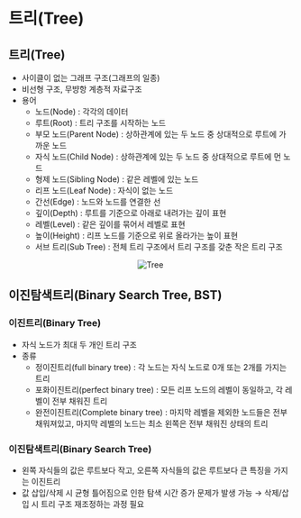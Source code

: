 # 트리(Tree)

## **트리(Tree)**

-   사이클이 없는 그래프 구조(그래프의 일종)
-   비선형 구조, 무뱡항 계층적 자료구조
-   용어
    -   노드(Node) : 각각의 데이터
    -   루트(Root) : 트리 구조를 시작하는 노드
    -   부모 노드(Parent Node) : 상하관계에 있는 두 노드 중 상대적으로 루트에 가까운 노드
    -   자식 노드(Child Node) : 상하관계에 있는 두 노드 중 상대적으로 루트에 먼 노드
    -   형제 노드(Sibling Node) : 같은 레벨에 있는 노드
    -   리프 노드(Leaf Node) : 자식이 없는 노드
    -   간선(Edge) : 노드와 노드를 연결한 선
    -   깊이(Depth) : 루트를 기준으로 아래로 내려가는 깊이 표현
    -   레벨(Level) : 같은 깊이를 묶어서 레벨로 표현
    -   높이(Height) : 리프 노드를 기준으로 위로 올라가는 높이 표현
    -   서브 트리(Sub Tree) : 전체 트리 구조에서 트리 구조를 갖춘 작은 트리 구조

<p align="center">
    <img src="https://blog.kakaocdn.net/dn/ciCo3C/btrNwGAZOoc/Ku3UaKVBpb8epdXM2SyORK/img.png" alt="Tree"/>
</p>

## **이진탐색트리(Binary Search Tree, BST)**

### **이진트리(Binary Tree)**
-   자식 노드가 최대 두 개인 트리 구조
-   종류
    -   정이진트리(full binary tree) : 각 노드는 자식 노드로 0개 또는 2개를 가지는 트리
    -   포화이진트리(perfect binary tree) : 모든 리프 노드의 레벨이 동일하고, 각 레벨이 전부 채워진 트리
    -   완전이진트리(Complete binary tree) : 마지막 레벨을 제외한 노드들은 전부 채워져있고, 마지막 레벨의 노드는 최소 왼쪽은 전부 채워진 상태의 트리

### **이진탐색트리(Binary Search Tree)**
-   왼쪽 자식들의 값은 루트보다 작고, 오른쪽 자식들의 값은 루트보다 큰 특징을 가지는 이진트리
-   값 삽입/삭제 시 균형 틀어짐으로 인한 탐색 시간 증가 문제가 발생 가능 → 삭제/삽입 시 트리 구조 재조정하는 과정 필요